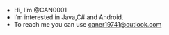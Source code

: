 - Hi, I’m @CAN0001
- I’m interested in Java,C# and Android.
- To reach me you can use caner19741@outlook.com
